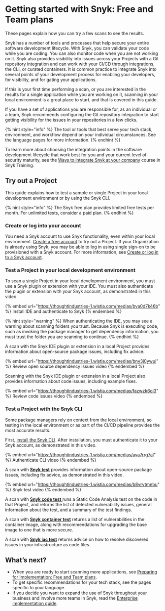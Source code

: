 # Getting started with Snyk: Free and Team plans

These pages explain how you can try a few scans to see the results.

Snyk has a number of tools and processes that help secure your entire software development lifecycle. With Snyk, you can validate your code while you are coding. You can also monitor code when you are not working on it. Snyk also provides visibility into issues across your Projects with a Git repository integration and can work with your CI/CD through integrations, the CLI, or curated containers. It is common practice to integrate Snyk into several points of your development process for enabling your developers, for visibility, and for gating your applications.

If this is your first time performing a scan, or you are interested in the results for a single application while you are working on it, scanning in your local environment is a great place to start, and that is covered in this guide.&#x20;

If you have a set of applications you are responsible for, as an individual or a team, Snyk recommends configuring the Git repository integration to start getting visibility for the issues in your repositories in a few clicks.

{% hint style="info" %}
The tool or tools that best serve your tech stack, environment, and workflow depend on your individual circumstances. See the language pages for more information.
{% endhint %}

To learn more about choosing the integration points in the software development lifecycle that work best for you and your current level of security maturity, see the [Ways to integrate Snyk at your company](https://training.snyk.io/courses/ways-to-use-snyk) course in Snyk Training.

## Try out a Project

This guide explains how to test a sample or single Project in your local development environment or by using the Snyk CLI.

{% hint style="info" %}
The Snyk free plan provides limited free tests per month. For unlimited tests, consider a paid plan.
{% endhint %}

### Create or log into your account

You need a Snyk account to use Snyk functionality, even within your local environment. [Create a free account](quickstart/create-or-log-in-to-a-snyk-account.md) to try out a Project. If your Organization is already using Snyk, you may be able to log in using single sign-on to be provisioned with a Snyk account. For more information, see [Create or log in to a Snyk account](quickstart/create-or-log-in-to-a-snyk-account.md).

### Test a Project in your local development environment

To scan a single Project in your local development environment, you must use a Snyk plugin or extension with your IDE. You must also authenticate the plugin or extension with your Snyk account, as demonstrated in this video.

{% embed url="https://thoughtindustries-1.wistia.com/medias/bva0d7k46b" %}
Install IDE and authenticate to Snyk
{% endembed %}

{% hint style="warning" %}
When authenticating the IDE, you may see a warning about scanning folders you trust. Because Snyk is executing code, such as invoking the package manager to get dependency information, you must trust the folder you are scanning to continue.
{% endhint %}

A scan with the Snyk IDE plugin or extension in a local Project provides information about open-source package issues, including fix advice.

{% embed url="https://thoughtindustries-1.wistia.com/medias/bny3j0ywui" %}
Review open source dependency issues video
{% endembed %}

Scanning with the Snyk IDE plugin or extension in a local Project also provides information about code issues, including example fixes.

{% embed url="https://thoughtindustries-1.wistia.com/medias/fazwzk6oi3" %}
Review code issues video
{% endembed %}

### Test a Project with the Snyk CLI

Some package managers rely on context from the local environment, so testing in the local environment or as part of the CI/CD pipeline provides the most accurate results.

First, [install the Snyk CLI](../snyk-cli/install-or-update-the-snyk-cli/). After installation, you must authenticate it to your Snyk account, as demonstrated in this video.

{% embed url="https://thoughtindustries-1.wistia.com/medias/ava7rrg7al" %}
Authenticate CLI video
{% endembed %}

A scan with [**Snyk test**](../snyk-cli/scan-and-maintain-projects-using-the-cli/use-snyk-open-source-from-the-cli/) provides information about open-source package issues, including fix advice, as demonstrated in this video.

{% embed url="https://thoughtindustries-1.wistia.com/medias/b8vrvtmnbu" %}
Snyk test video
{% endembed %}

A scan with [**Snyk code test** ](../snyk-cli/scan-and-maintain-projects-using-the-cli/using-snyk-code-from-the-cli/)runs a Static Code Analysis test on the code in that Project, and returns the list of detected vulnerability issues, general information about the test, and a summary of the test findings.

A scan with [**Snyk container test**](../snyk-cli/scan-and-maintain-projects-using-the-cli/use-snyk-container-from-the-cli/) returns a list of vulnerabilities in the container image, along with recommendations for upgrading the base image to one that is more secure.

A scan with [**Snyk iac test**](../scan-using-snyk/scan-infrastructure/snyk-cli-for-iac/) returns advice on how to resolve discovered issues in your infrastructure as code files.

## What’s next?

* When you are ready to start scanning more applications, see [Preparing for Implementation:  Free and Team plans](preparing-for-implementation-free-and-team-plans.md).
* To get specific recommendations for your tech stack, see the pages specific to your language.
* If you decide you want to expand the use of Snyk throughout your business and involve more teams in Snyk, read the [Enterprise implementation guide](../enterprise-setup/enterprise-implementation-guide/).
